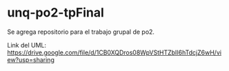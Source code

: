 # unq-po2-tpFinal
Se agrega repositorio para el trabajo grupal de po2.

Link del UML: https://drive.google.com/file/d/1CB0XQDros08WpVStHTZbII6hTdcjZ6wH/view?usp=sharing
